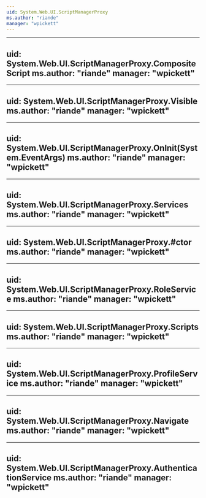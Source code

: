 ```yaml
---
uid: System.Web.UI.ScriptManagerProxy
ms.author: "riande"
manager: "wpickett"
---
```


---
uid: System.Web.UI.ScriptManagerProxy.CompositeScript
ms.author: "riande"
manager: "wpickett"
---

---
uid: System.Web.UI.ScriptManagerProxy.Visible
ms.author: "riande"
manager: "wpickett"
---

---
uid: System.Web.UI.ScriptManagerProxy.OnInit(System.EventArgs)
ms.author: "riande"
manager: "wpickett"
---

---
uid: System.Web.UI.ScriptManagerProxy.Services
ms.author: "riande"
manager: "wpickett"
---

---
uid: System.Web.UI.ScriptManagerProxy.#ctor
ms.author: "riande"
manager: "wpickett"
---

---
uid: System.Web.UI.ScriptManagerProxy.RoleService
ms.author: "riande"
manager: "wpickett"
---

---
uid: System.Web.UI.ScriptManagerProxy.Scripts
ms.author: "riande"
manager: "wpickett"
---

---
uid: System.Web.UI.ScriptManagerProxy.ProfileService
ms.author: "riande"
manager: "wpickett"
---

---
uid: System.Web.UI.ScriptManagerProxy.Navigate
ms.author: "riande"
manager: "wpickett"
---

---
uid: System.Web.UI.ScriptManagerProxy.AuthenticationService
ms.author: "riande"
manager: "wpickett"
---
